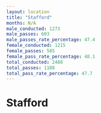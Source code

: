 ```yaml
---
layout: location
title: "Stafford"
months: N/A
male_conducted: 1273
male_passes: 603
male_passes_rate_percentage: 47.4
female_conducted: 1215
female_passes: 585
female_pass_rate_percentage: 48.1
total_conducted: 2488
total_passes: 1188
total_pass_rate_percentage: 47.7
---
```


# Stafford
